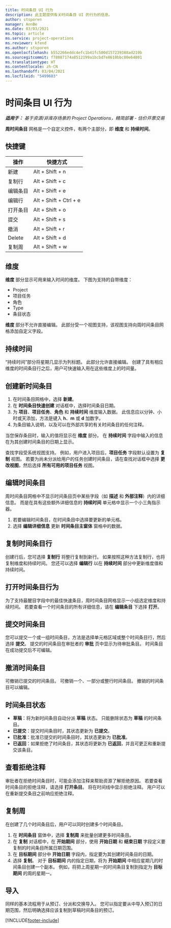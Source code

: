 ```yaml
---
title: 时间条目 UI 行为
description: 此主题提供有关时间条目 UI 的行为的信息。
author: stsporen
manager: AnnBe
ms.date: 03/03/2021
ms.topic: article
ms.service: project-operations
ms.reviewer: kfend
ms.author: stsporen
ms.openlocfilehash: b552266eddc4efc1b41fc500d157239388ad219b
ms.sourcegitcommit: f78087174a8512199a1bcbd7e8610bbc80e64801
ms.translationtype: HT
ms.contentlocale: zh-CN
ms.lasthandoff: 03/04/2021
ms.locfileid: "5499603"
---
```

# <a name="time-entry-ui-behavior"></a>时间条目 UI 行为

_**适用于：** 基于资源/非库存场景的 Project Operations，精简部署 - 估价开票交易_


**周时间条目** 网格是一个自定义控件，有两个主部分，即 **维度** 和 **持续时间**。

## <a name="keyboard-shortcuts"></a>快捷键
| 操作​        | 快捷方式                  |
|------------   |------------------------   |
| 新建​​           | Alt + Shift + n           |
| 复制行      | Alt + Shift + c           |
| 编辑条目    | Alt + Shift + e           |
| 编辑行      | Alt + Shift + Ctrl + e    |
| 打开条目    | Alt + Shift + o           |
| 提交​​        | Alt + Shift + s           |
| 撤消        | Alt + Shift + r           |
| Delete        | Alt + Shift + d           |
| 复制周     | Alt + Shift + w           |

## <a name="dimensions"></a>维度
**维度** 部分显示可用来输入时间的维度。 下图为支持的自带维度：

  - Project
  - 项目任务
  - 角色
  - Type
  - 条目状态

**维度** 部分不允许直接编辑。 此部分受一个视图支持，该视图支持向周时间条目网格添加自定义字段。

## <a name="duration"></a>持续时间
“持续时间”部分将星期几显示为列标题。 此部分允许直接编辑。 创建了具有相应维度的时间条目行之后，用户可快速输入用在这些维度上的时间量。

## <a name="create-a-new-time-entry"></a>创建新时间条目

1. 在时间条目网格中，选择 **新建**。 
2. 在 **时间条目快速创建** 对话框中，选择时间条目日期。
3. 为 **项目**、**项目任务**、**角色** 和 **持续时间** 维度输入数据。 此信息应以分钟、小时或天添加，方法是键入 **h**、**m** 或 **d** 加数字。 
4. 为条目输入说明，以及可以在外部共享的有关时间条目的任何注释。 

当您保存条目时，输入的值将显示在 **维度** 部分。 在 **持续时间** 字段中输入的信息在为其创建时间条目的日期上显示。

查找字段受系统视图支持。 例如，用户进入项目后，**项目任务** 字段默认设置为 **复制** 视图。 若要为尚未分派给用户的任务创建时间条目，请在查找对话框中选择 **更改视图**，然后选择 **所有可用的项目任务** 视图。

## <a name="edit-a-time-entry"></a>编辑时间条目 
周时间条目网格中不显示时间条目页中某些字段（如 **描述** 和 **外部注释**）内的详细信息。 而是在具有这些额外详细信息的 **持续时间** 单元格中显示一个小三角指示器。 

1. 若要编辑时间条目，在时间条目中选择要更新的单元格。
2. 选择 **编辑详细信息** 更新 **时间条目主窗体** 窗格中的数据。 

## <a name="copy-a-time-entry-row"></a>复制时间条目行
创建行后，您可选择 **复制行** 将整行复制到新行。 如果按照这种方法复制行，也将复制维度和持续时间。 您还可以选择 **编辑行** 以在 **持续时间** 部分中更新维度值和持续时间。

## <a name="open-a-time-entry-behavior"></a>打开时间条目行为
为了支持最醒目字段中的最佳快速条目，周时间条目网格显示一小组选定维度和持续时间。 若要查看一个时间条目的所有详细信息，请在 **编辑条目** 下选择 **打开**。

## <a name="submit-a-time-entry"></a>提交时间条目
您可以提交一个或一组时间条目，方法是选择单元格区域或整个时间条目行，然后选择 **提交**。 提交的时间条目在审批者的 **审批** 页中显示为待审批条目。 时间条目在成功提交后不可编辑。

## <a name="recall-a-time-entry"></a>撤消时间条目
可撤销已提交的时间条目。 可撤销一个、一部分或整行时间条目。 撤销的时间条目可以编辑。

## <a name="time-entry-status"></a>时间条目状态

- **草稿**：将为新时间条目自动分派 **草稿** 状态。 只能删除状态为 **草稿** 的时间条目。
- **已提交**：提交时间条目时，其状态更新为 **已提交**。 
- **已批准**：批准已提交的时间条目时，其状态更新为 **已批准**。 
- **已返回**：如果拒绝了时间条目，其状态将更新为 **已返回**，并且可更正和重新提交该条目。 

## <a name="view-rejection-comments"></a>查看拒绝注释
审批者在拒绝时间条目时，可能会添加注释来帮助资源了解拒绝原因。 若要查看时间条目的拒绝注释，请选择 **打开条目**。 将在时间线中显示拒绝注释。 用户可以在重新提交条目之前响应拒绝注释。

## <a name="copy-week"></a>复制周
在创建了几个时间条目后，用户可以同时创建多个时间条目。

1. 在 **时间条目** 窗体中，选择 **复制周** 来批量创建更多时间条目。 
2. 在 **复制** 对话框中，在 **开始期间** 部分，使用 **开始日期** 和 **结束日期** 字段定义要复制的时间条目所属日期范围。 
3. 在 **目标期间** 部分中 **开始日期** 字段内，指定要为其创建时间条目的日期。 
4. 选择 **复制**。 对于 **目标期间** 内的指定日期，将为 **开始期间** 中相应星期几的时间条目创建一个副本。 例如，将把上周星期一的时间条目复制到指定为 **目标期间** 的周的星期一。

## <a name="import"></a>导入
同样的基本流程用于从预订、分派和交换导入。 您可以指定要从中导入预订的日期范围，然后明确选择应该复制到草稿时间条目的预订。 


[!INCLUDE[footer-include](../includes/footer-banner.md)]

